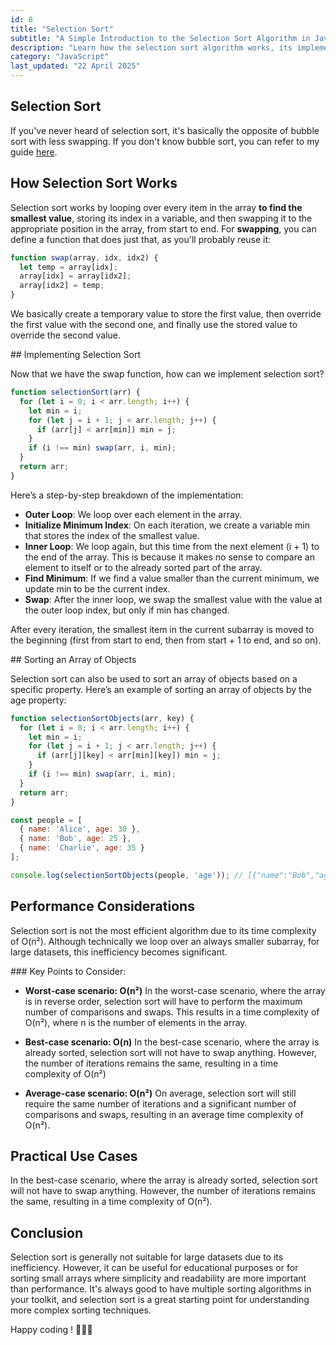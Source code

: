 ```yaml
---
id: 8
title: "Selection Sort"
subtitle: "A Simple Introduction to the Selection Sort Algorithm in JavaScript"
description: "Learn how the selection sort algorithm works, its implementation in JavaScript, and its performance considerations."
category: "JavaScript"
last_updated: "22 April 2025"
---
```


## Selection Sort

If you've never heard of selection sort, it's basically the opposite of bubble sort with less swapping. If you don't know bubble sort, you can refer to my guide [here](https://blog.melvinvmegen.com/posts/javascript/bubble_sort).

## How Selection Sort Works

Selection sort works by looping over every item in the array **to find the smallest value**, storing its index in a variable, and then swapping it to the appropriate position in the array, from start to end. For **swapping**, you can define a function that does just that, as you'll probably reuse it:

```javascript
function swap(array, idx, idx2) {
  let temp = array[idx];
  array[idx] = array[idx2];
  array[idx2] = temp;
}
```

We basically create a temporary value to store the first value, then override the first value with the second one, and finally use the stored value to override the second value.

## Implementing Selection Sort

Now that we have the swap function, how can we implement selection sort?

```javascript
function selectionSort(arr) {
  for (let i = 0; i < arr.length; i++) {
    let min = i;
    for (let j = i + 1; j < arr.length; j++) {
      if (arr[j] < arr[min]) min = j;
    }
    if (i !== min) swap(arr, i, min);
  }
  return arr;
}
```

Here’s a step-by-step breakdown of the implementation:
- **Outer Loop**: We loop over each element in the array.
- **Initialize Minimum Index**: On each iteration, we create a variable min that stores the index of the smallest value.
- **Inner Loop**: We loop again, but this time from the next element (i + 1) to the end of the array. This is because it makes no sense to compare an element to itself or to the already sorted part of the array.
- **Find Minimum**: If we find a value smaller than the current minimum, we update min to be the current index.
- **Swap**: After the inner loop, we swap the smallest value with the value at the outer loop index, but only if min has changed.

After every iteration, the smallest item in the current subarray is moved to the beginning (first from start to end, then from start + 1 to end, and so on).

## Sorting an Array of Objects

Selection sort can also be used to sort an array of objects based on a specific property. Here’s an example of sorting an array of objects by the age property:

```javascript
function selectionSortObjects(arr, key) {
  for (let i = 0; i < arr.length; i++) {
    let min = i;
    for (let j = i + 1; j < arr.length; j++) {
      if (arr[j][key] < arr[min][key]) min = j;
    }
    if (i !== min) swap(arr, i, min);
  }
  return arr;
}

const people = [
  { name: 'Alice', age: 30 },
  { name: 'Bob', age: 25 },
  { name: 'Charlie', age: 35 }
];

console.log(selectionSortObjects(people, 'age')); // [{"name":"Bob","age":25},{"name":"Alice","age":30} {"name":"Charlie","age":35}]
```

## Performance Considerations

Selection sort is not the most efficient algorithm due to its time complexity of O(n²). Although technically we loop over an always smaller subarray, for large datasets, this inefficiency becomes significant.

### Key Points to Consider:

- **Worst-case scenario: O(n²)**
In the worst-case scenario, where the array is in reverse order, selection sort will have to perform the maximum number of comparisons and swaps. This results in a time complexity of O(n²), where n is the number of elements in the array.

- **Best-case scenario: O(n)**
In the best-case scenario, where the array is already sorted, selection sort will not have to swap anything. However, the number of iterations remains the same, resulting in a time complexity of O(n²)

- **Average-case scenario: O(n²)**
On average, selection sort will still require the same number of iterations and a significant number of comparisons and swaps, resulting in an average time complexity of O(n²).

## Practical Use Cases
In the best-case scenario, where the array is already sorted, selection sort will not have to swap anything. However, the number of iterations remains the same, resulting in a time complexity of O(n²).

## Conclusion

Selection sort is generally not suitable for large datasets due to its inefficiency. However, it can be useful for educational purposes or for sorting small arrays where simplicity and readability are more important than performance. It's always good to have multiple sorting algorithms in your toolkit, and selection sort is a great starting point for understanding more complex sorting techniques.

Happy coding ! 👨🏻‍💻